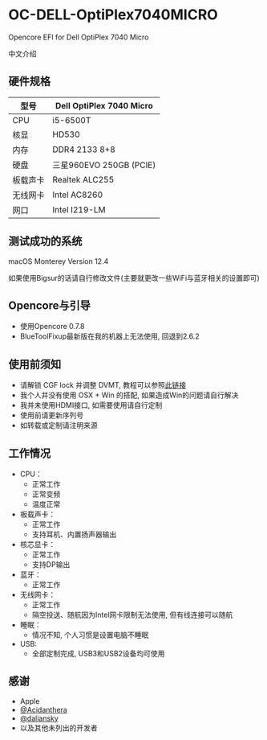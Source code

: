 # OC-DELL-OptiPlex7040MICRO
Opencore EFI for Dell OptiPlex 7040 Micro

中文介绍

## 硬件规格
| 型号    | Dell OptiPlex 7040 Micro |
|----------|-------------------------|
| CPU      | i5-6500T                |
| 核显     | HD530                   |
| 内存     | DDR4 2133 8+8           |
| 硬盘     | 三星960EVO 250GB (PCIE) |
| 板载声卡 | Realtek ALC255          |
| 无线网卡 | Intel AC8260            |
| 网口     | Intel I219-LM           |

## 测试成功的系统

macOS Monterey Version 12.4

如果使用Bigsur的话请自行修改文件(主要就更改一些WiFi与蓝牙相关的设置即可)

## Opencore与引导

- 使用Opencore 0.7.8
- BlueToolFixup最新版在我的机器上无法使用, 回退到2.6.2

## 使用前须知

- 请解锁 CGF lock 并调整 DVMT, 教程可以参照[此链接](https://github.com/optiplex-osx/Dell-OptiPlex-7040-Clover-EFI%0A)
- 我个人并没有使用 OSX + Win 的搭配, 如果造成Win的问题请自行解决
- 我并未使用HDMI接口, 如需要使用请自行定制
- 使用前请更新序列号
- 如转载或定制请注明来源

## 工作情况

- CPU：
    - 正常工作
    - 正常变频
    - 温度正常
- 板载声卡：
    - 正常工作
    - 支持耳机、内置扬声器输出
- 核芯显卡：
    - 正常工作
    - 支持DP输出
- 蓝牙：
    - 正常工作
- 无线网卡：
    - 正常工作
    - 隔空投送、随航因为Intel网卡限制无法使用, 但有线连接可以随航
- 睡眠：
    - 情况不知, 个人习惯是设置电脑不睡眠
- USB:
    - 全部定制完成, USB3和USB2设备均可使用

## 感谢

- Apple
- [@Acidanthera](https://github.com/acidanthera)
- [@daliansky](https://github.com/daliansky)
- 以及其他未列出的开发者